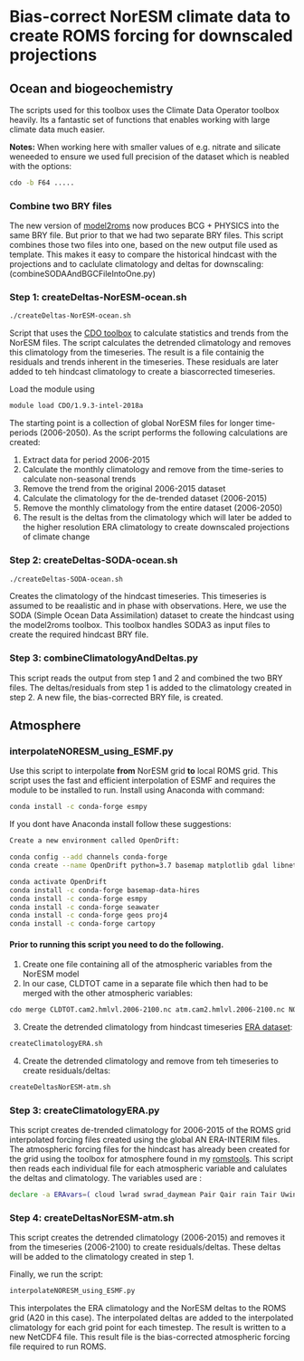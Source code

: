 # Bias-correct NorESM climate data to create ROMS forcing for downscaled projections

## Ocean and biogeochemistry
The scripts used for this toolbox uses the Climate Data Operator toolbox heavily. Its a fantastic set of functions that enables working with large climate data much easier.

<b>Notes:</b>
When working here with smaller values of e.g. nitrate and silicate weneeded to ensure we used full precision of the dataset which is neabled with the options:
```bash 
cdo -b F64 .....
```

### Combine two BRY files
The new version of [model2roms](https://github.com/trondkr/model2roms) now produces BCG + PHYSICS into the same BRY file. But prior to that we had two separate BRY files. This script combines those two files into one, based on the new output file used as template. This makes it easy to compare the historical hindcast with the projections and to caclulate climatology and deltas for downscaling: (combineSODAAndBGCFileIntoOne.py)

### Step 1: createDeltas-NorESM-ocean.sh
```bash 
./createDeltas-NorESM-ocean.sh
```
Script that uses the [CDO toolbox](https://code.mpimet.mpg.de/projects/cdo/) to calculate statistics and trends from the NorESM files. The script calculates the detrended climatology and removes this climatology from the timeseries. The result is a file containig the residuals and trends inherent in the timeseries. These residuals are later added to teh hindcast climatology to create a biascorrected timeseries.

Load the module using 
```bash 
module load CDO/1.9.3-intel-2018a
```

The starting point is a collection of global NorESM files for longer time-periods (2006-2050). As the script performs the following calculations are created:
1. Extract data for period 2006-2015
2. Calculate the monthly climatology and remove from the time-series to calculate non-seasonal trends
3. Remove the trend from the original 2006-2015 dataset
4. Calculate the climatology for the de-trended dataset (2006-2015)
5. Remove the monthly climatology from the entire dataset (2006-2050)
6. The result is the deltas from the climatology which will later be added to the higher resolution ERA climatology to create downscaled projections of climate change

### Step 2: createDeltas-SODA-ocean.sh
```bash 
./createDeltas-SODA-ocean.sh
```
Creates the climatology of the hindcast timeseries. This timeseries is assumed to be reaalistic and in phase with observations. Here, we use the SODA (Simple Ocean Data Assimilation) dataset to create the hindcast using the model2roms toolbox. This toolbox handles SODA3 as input files to create the required hindcast BRY file.

### Step 3: combineClimatologyAndDeltas.py
This script reads the output from step 1 and 2 and combined the two BRY files. The deltas/residuals from step 1 is added to the climatology created in step 2. A new file, the bias-corrected BRY file, is created.

## Atmosphere
### interpolateNORESM_using_ESMF.py
Use this script to interpolate **from** NorESM grid **to** local ROMS grid. This script uses the fast and efficient interpolation of ESMF and requires the module to be installed to run. Install using Anaconda with command: 
```bash
conda install -c conda-forge esmpy
```

If you dont have Anaconda install follow these suggestions:

```bash
Create a new environment called OpenDrift:

conda config --add channels conda-forge
conda create --name OpenDrift python=3.7 basemap matplotlib gdal libnetcdf netCDF4 numpy scipy seaborn xarray

conda activate OpenDrift
conda install -c conda-forge basemap-data-hires
conda install -c conda-forge esmpy
conda install -c conda-forge seawater
conda install -c conda-forge geos proj4
conda install -c conda-forge cartopy
```

#### Prior to running this script you need to do the following.

 1. Create one file containing all of the atmospheric variables from the NorESM model
 2. In our case, CLDTOT came in a separate file which then had to be merged with the other atmospheric variables:
 ```bash
 cdo merge CLDTOT.cam2.hmlvl.2006-2100.nc atm.cam2.hmlvl.2006-2100.nc NORESM_ATM.cam2.hmlvl.2006-2100.nc
 ```
 
 3. Create the detrended climatology from hindcast timeseries [ERA dataset](https://www.ecmwf.int/en/forecasts/datasets/reanalysis-datasets/era-interim):
 
 ```bash 
 createClimatologyERA.sh
 ```
 
 4. Create the detrended climatology and remove from teh timeseries to create residuals/deltas:
 ```bash 
 createDeltasNorESM-atm.sh
 ```
    
### Step 3: createClimatologyERA.py
This script creates de-trended climatology for 2006-2015 of the ROMS grid interpolated forcing files created using the global AN ERA-INTERIM files. The atmospheric forcing files for the hindcast has already been created for the grid using the toolbox for atmosphere found in my [romstools](https://github.com/trondkr/romstools/tree/master/create_atmos_ROMS). This script then reads each individual file for each atmospheric variable and calulates the deltas and climatology. The variables used are :
```bash
declare -a ERAvars=( cloud lwrad swrad_daymean Pair Qair rain Tair Uwind Vwind )
```

### Step 4: createDeltasNorESM-atm.sh
This script creates the detrended climatology (2006-2015) and removes it from the timeseries (2006-2100) to create residuals/deltas. These deltas will be added to the climatology created in step 1.  

Finally, we run the script: 
```bash
interpolateNORESM_using_ESMF.py
```
This interpolates the ERA climatology and the NorESM deltas to the ROMS grid (A20 in this case). The interpolated deltas are added to the interpolated climatology for each grid point for each timestep. The result is written to a new NetCDF4 file. This result file is the bias-corrected atmospheric forcing file required to run ROMS.
